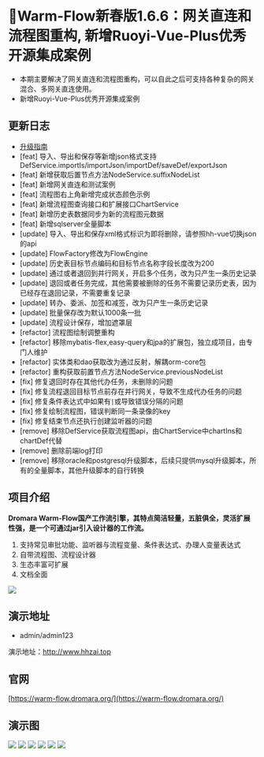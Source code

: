 # 🧨Warm-Flow新春版1.6.6：网关直连和流程图重构, 新增Ruoyi-Vue-Plus优秀开源集成案例

- 本期主要解决了网关直连和流程图重构，可以自此之后可支持各种复杂的网关混合、多网关直连使用。
- 新增Ruoyi-Vue-Plus优秀开源集成案例

## 更新日志
- [升级指南](../../upgrade_guide.md#v1-6-6)
- [feat] 导入、导出和保存等新增json格式支持DefService.importIs/importJson/importDef/saveDef/exportJson
- [feat] 新增获取后置节点方法NodeService.suffixNodeList
- [feat] 新增网关直连和测试案例
- [feat] 流程图右上角新增完成状态颜色示例
- [feat] 新增流程图查询接口和扩展接口ChartService
- [feat] 新增历史表数据同步为新的流程图元数据
- [feat] 新增sqlserver全量脚本
- [update] 导入、导出和保存xml格式标识为即将删除，请参照hh-vue切换json的api
- [update] FlowFactory修改为FlowEngine
- [update] 历史表目标节点编码和目标节点名称字段长度改为200
- [update] 通过或者退回到并行网关，开启多个任务，改为只产生一条历史记录
- [update] 退回或者任务完成，其他需要被删除的任务不需要记录历史表，因为已经存在退回记录，不需要重复记录
- [update] 转办、委派、加签和减签，改为只产生一条历史记录
- [update] 批量保存改为默认1000条一批
- [update] 流程设计保存，增加遮罩层
- [refactor] 流程图绘制调整重构
- [refactor] 移除mybatis-flex,easy-query和jpa的扩展包，独立成项目，由专门人维护
- [refactor] 实体类和dao获取改为通过反射，解耦orm-core包
- [refactor] 重构获取前置节点方法NodeService.previousNodeList
- [fix] 修复退回时存在其他代办任务，未删除的问题
- [fix] 修复流程退回目标节点前存在并行网关，导致不生成代办任务的问题
- [fix] 修复条件表达式中如果有`|`或导致错误分隔的问题
- [fix] 修复绘制流程图，错误判断同一条录像的key
- [fix] 修复结束节点还执行创建监听器的问题
- [remove] 移除DefService获取流程图api，由ChartService中chartIns和chartDef代替
- [remove] 删除前端log打印
- [remove] 移除oracle和postgresql升级脚本，后续只提供mysql升级脚本，所有的全量脚本，其他升级脚本的自行转换


## 项目介绍

**Dromara Warm-Flow国产工作流引擎，其特点简洁轻量，五脏俱全，灵活扩展性强，是一个可通过jar引入设计器的工作流。**

1. 支持常见审批功能、监听器与流程变量、条件表达式、办理人变量表达式
1. 自带流程图、流程设计器
1. 生态丰富可扩展
1. 文档全面

<img src="https://foruda.gitee.com/images/1737617259247546863/ad0eb5ab_2218307.png"/>

## 演示地址

- admin/admin123

演示地址：http://www.hhzai.top


## 官网

[https://warm-flow.dromara.org/](https://warm-flow.dromara.org/)

## 演示图

<img src="https://foruda.gitee.com/images/1736763199058517932/2b01c913_2218307.png"/>
<img src="https://foruda.gitee.com/images/1736763757217975424/4d1053a9_2218307.png"/>
<img src="https://foruda.gitee.com/images/1736763846364044932/e3c2552d_2218307.png"/>
<img src="https://foruda.gitee.com/images/1736762989286625820/0cfad72f_2218307.png"/>
<img src="https://foruda.gitee.com/images/1736763079110050572/6e068531_2218307.png"/>
<img src="https://foruda.gitee.com/images/1736763097281901410/31cf558d_2218307.png"/>

